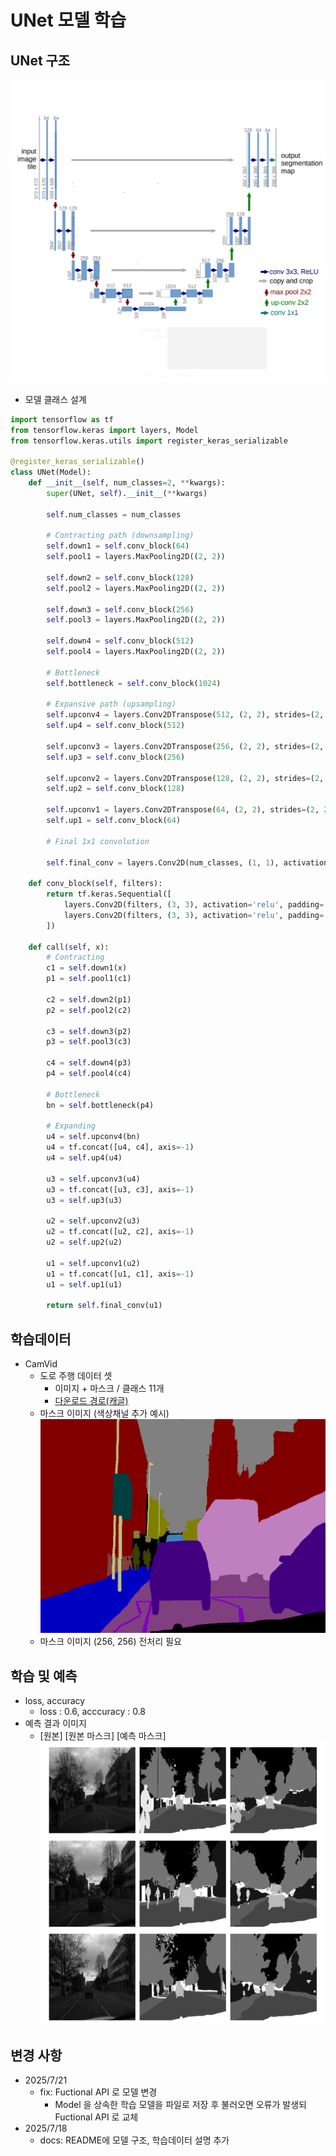 # UNet 모델 학습

## UNet 구조
![unet 모델](images/unet_model.png)

- 모델 클래스 설계 
```python
import tensorflow as tf
from tensorflow.keras import layers, Model
from tensorflow.keras.utils import register_keras_serializable

@register_keras_serializable()
class UNet(Model):
    def __init__(self, num_classes=2, **kwargs):
        super(UNet, self).__init__(**kwargs)

        self.num_classes = num_classes
        
        # Contracting path (downsampling)
        self.down1 = self.conv_block(64)
        self.pool1 = layers.MaxPooling2D((2, 2))

        self.down2 = self.conv_block(128)
        self.pool2 = layers.MaxPooling2D((2, 2))

        self.down3 = self.conv_block(256)
        self.pool3 = layers.MaxPooling2D((2, 2))

        self.down4 = self.conv_block(512)
        self.pool4 = layers.MaxPooling2D((2, 2))

        # Bottleneck
        self.bottleneck = self.conv_block(1024)

        # Expansive path (upsampling)
        self.upconv4 = layers.Conv2DTranspose(512, (2, 2), strides=(2, 2), padding="same")
        self.up4 = self.conv_block(512)

        self.upconv3 = layers.Conv2DTranspose(256, (2, 2), strides=(2, 2), padding="same")
        self.up3 = self.conv_block(256)

        self.upconv2 = layers.Conv2DTranspose(128, (2, 2), strides=(2, 2), padding="same")
        self.up2 = self.conv_block(128)

        self.upconv1 = layers.Conv2DTranspose(64, (2, 2), strides=(2, 2), padding="same")
        self.up1 = self.conv_block(64)

        # Final 1x1 convolution
        
        self.final_conv = layers.Conv2D(num_classes, (1, 1), activation='softmax' if num_classes > 1 else 'sigmoid')

    def conv_block(self, filters):
        return tf.keras.Sequential([
            layers.Conv2D(filters, (3, 3), activation='relu', padding='same'),
            layers.Conv2D(filters, (3, 3), activation='relu', padding='same')
        ])

    def call(self, x):
        # Contracting
        c1 = self.down1(x)
        p1 = self.pool1(c1)

        c2 = self.down2(p1)
        p2 = self.pool2(c2)

        c3 = self.down3(p2)
        p3 = self.pool3(c3)

        c4 = self.down4(p3)
        p4 = self.pool4(c4)

        # Bottleneck
        bn = self.bottleneck(p4)

        # Expanding
        u4 = self.upconv4(bn)
        u4 = tf.concat([u4, c4], axis=-1)
        u4 = self.up4(u4)

        u3 = self.upconv3(u4)
        u3 = tf.concat([u3, c3], axis=-1)
        u3 = self.up3(u3)

        u2 = self.upconv2(u3)
        u2 = tf.concat([u2, c2], axis=-1)
        u2 = self.up2(u2)

        u1 = self.upconv1(u2)
        u1 = tf.concat([u1, c1], axis=-1)
        u1 = self.up1(u1)

        return self.final_conv(u1)
   ```
   
## 학습데이터
- CamVid
    - 도로 주행 데이터 셋
        - 이미지 + 마스크 / 클래스 11개
        - [다운로드 경로(캐글)](https://www.kaggle.com/datasets/carlolepelaars/camvid)
    - 마스크 이미지 (색상채널 추가 예시)
    ![마스크](images/0001TP_006690_L.png)
    - 마스크 이미지 (256, 256) 전처리 필요


## 학습 및 예측 
- loss, accuracy
    - loss : 0.6, acccuracy : 0.8
- 예측 결과 이미지
   - [원본] [원본 마스크] [예측 마스크]
![예측 사진](./images/학습_결과_예측.png)

## 변경 사항
- 2025/7/21
    - fix: Fuctional API 로 모델 변경
        - Model 을 상속한 학습 모델을 파일로 저장 후 불러오면 오류가 발생되 Fuctional API 로 교체
- 2025/7/18
    - docs: README에 모델 구조, 학습데이터 설명 추가

